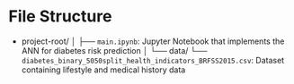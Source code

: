 # File Structure
- project-root/
│
├── `main.ipynb`: Jupyter Notebook that implements the ANN for diabetes risk prediction
│
└── data/
└── `diabetes_binary_5050split_health_indicators_BRFSS2015.csv`: Dataset containing lifestyle and medical history data